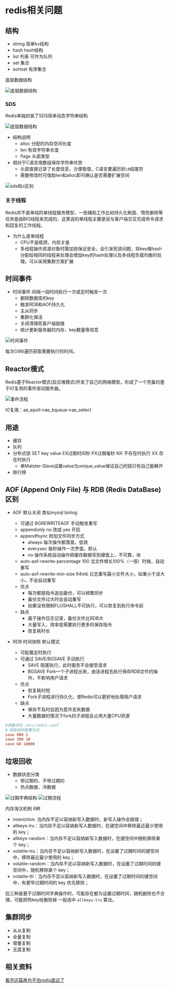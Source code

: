 # redis相关问题

## 结构

- string 简单kv结构
- hash hash结构
- list 列表 可作为队列
- set 集合
- sortset 有序集合

底层数据结构

![底层数据结构](./assets/redis/struct.webp)

### SDS

Redis单独封装了SDS简单动态字符串结构

![底层数据结构](./assets/redis/sds.png)

- 结构说明
  - alloc 分配的内存空间长度
  - len 有效字符串长度
  - flags 头部类型
- 相对于C语言用数组保存字符串优势
  - 头部直接记录了长度信息，方便取值，C语言要遍历到`\0`结尾符
  - 需要修改时可借助len和alloc即可确认是否需要扩展空间

![sds和c区别](./assets/redis/sds&c.png)

### 关于线程

Redis并不是单纯的单线程服务模型，一些辅助工作比如持久化刷盘、惰性删除等任务是由BIO线程来完成的，这里说的单线程主要是说与客户端交互完成命令请求和回复的工作线程。

- 为什么是单线程
  - CPU不是瓶颈，内存才是
  - 多线程操作资源对象时需加锁保证安全，会引发死锁问题，将key做hash分配给相同的线程来处理会增加key的hash处理以及多线程负载均衡的处理。可以采用集群方案扩展

## 时间事件

- 时间事件 间隔一段时间执行一次或定时触发一次
  - 删除数据库的key
  - 触发RDB和AOF持久化
  - 主从同步
  - 集群化保活
  - 关闭清理死客户端链接
  - 统计更新服务器的内存、key数量等信息

![时间事件](./assets/redis/time_event.png)

每次O(N)遍历获取需要执行的时间。

## Reactor模式

Redis基于Reactor模式(反应堆模式)开发了自己的网络模型，形成了一个完备的基于IO复用的事件驱动服务器。

![事件流程](./assets/redis/event_flow.png)

IO复用：ae_epoll->ae_kqueue->ae_select

## 用途

- 缓存
- 队列
- 分布式锁 SET key value EX过期时间秒 PX过期毫秒 NX 不存在时执行 XX 存在时执行
  - 单Matster-Slave设置value为unique_value保证自己的锁只有自己能解开
- 排行榜

## AOF (Append Only File) 与 RDB (Redis DataBase)区别

- AOF 默认关闭 类似mysql binlog
  - 可通过 BGREWRITEAOF 手动触发重写
  - appendonly no 改成 yes 开启
  - appendfsync 附加文件同步方式
    - always 每次操作都落盘，低效
    - everysec 每秒操作一次罗盘，默认
    - no 操作系统自动操作把缓存数据写到硬盘上，不可靠，块
  - auto-aof-rewrite-percentage 100 当文件增长100%（一倍）时候，自动重写
  - auto-aof-rewrite-min-size 64mb 日志重写最小文件大小，如果小于该大小，不会自动重写
  - 优点
    - 每次都是指令追加备份，可以频繁同步
    - 备份文件过大时会自动重写
    - 如果没有限制FLUSHALL不可执行，可以恢复到执行命令前
  - 缺点
    - 属于操作日志记录，备份文件比RDB大
    - 大量写入，效率低需要执行更多的保存指令
    - 恢复耗时长


- RDB 时间快照 默认模式
  - 可配置定时执行
  - 可通过 SAVE/BGSAVE 手动执行
    - SAVE 阻塞执行，此时服务不会接受请求
    - BGSAVE Fork一个子进程出来，由该进程去执行保存RDB文件的操作，不影响用户请求
  - 优点
    - 恢复耗时短
    - Fork子进程进行持久化，使Redis可以更好地处理用户请求
  - 缺点
    - 保存不及时会因为意外丢失数据
    - 大量数据的情况下fork的子进程会占用大量CPU资源


```conf
#参数详见 /etc/redis.conf
# RDB保存配置方式
save 900 1
save 300 10
save 60 10000
```

## 垃圾回收

- 数据状态分类
  - 带过期的、不带过期的
  - 热点数据、冷数据

![过期字典结构](./assets/redis/expired_dict_struct.webp)
![过期流程](./assets/redis/expired_flow.webp)

内存淘汰机制 6种

- noeviction: 当内存不足以容纳新写入数据时，新写入操作会报错；
- allkeys-lru：当内存不足以容纳新写入数据时，在键空间中移除最近最少使用的 key；
- allkeys-random：当内存不足以容纳新写入数据时，在键空间中随机移除某个 key；
- volatile-lru：当内存不足以容纳新写入数据时，在设置了过期时间的键空间中，移除最近最少使用的 key；
- volatile-random：当内存不足以容纳新写入数据时，在设置了过期时间的键空间中，随机移除某个 key；
- volatile-ttl：当内存不足以容纳新写入数据时，在设置了过期时间的键空间中，有更早过期时间的 key 优先移除；

后三种是基于过期时间字典操作的，可能存在都为设置过期时间，随机删除也不合理，可能把热key给删除掉
一般选中 `allkeys-lru` 算法。


## 集群同步

- 从从复制
- 全量复制
- 增量复制
- 无盘复制

## 相关资料

[看完这篇再也不怕redis面试了](https://mp.weixin.qq.com/s/8AFFCrtv0MLRBEDaCAjnaA)